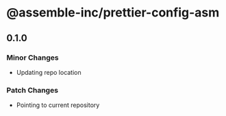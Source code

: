 # @assemble-inc/prettier-config-asm

## 0.1.0

### Minor Changes

- Updating repo location

### Patch Changes

- Pointing to current repository
